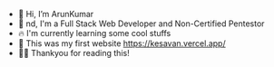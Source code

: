 - 👋 Hi, I’m ArunKumar
- 👀 nd, I'm a Full Stack Web Developer and Non-Certified Pentestor
- 🔥 I'm currently learning some cool stuffs
- 🌱 This was my first website https://kesavan.vercel.app/
- 🙏🏾 Thankyou for reading this!
